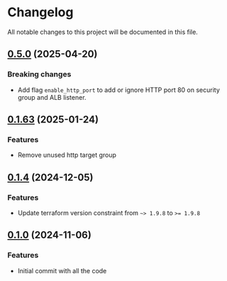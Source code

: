 # Changelog

All notable changes to this project will be documented in this file.

## [0.5.0]() (2025-04-20)

### Breaking changes

* Add flag `enable_http_port` to add or ignore HTTP port 80 on security group and ALB listener.

## [0.1.63]() (2025-01-24)

### Features

* Remove unused http target group

## [0.1.4]() (2024-12-05)

### Features

* Update terraform version constraint from `~> 1.9.8` to `>= 1.9.8`

## [0.1.0]() (2024-11-06)

### Features

* Initial commit with all the code
